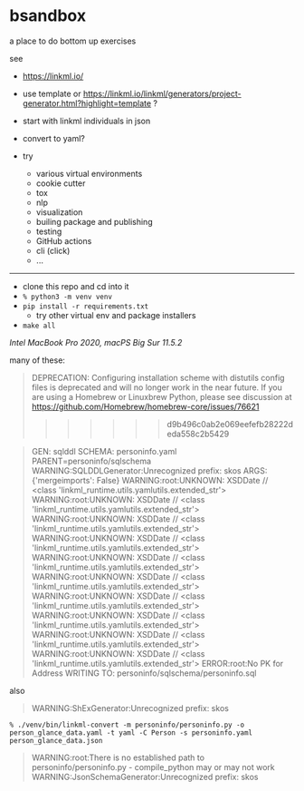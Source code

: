 # bsandbox
a place to do bottom up exercises

see
- https://linkml.io/
- use template or https://linkml.io/linkml/generators/project-generator.html?highlight=template ?

- start with linkml individuals in json
- convert to yaml?

- try
    - various virtual environments
    - cookie cutter
    - tox
    - nlp
    - visualization
    - builing package and publishing
    - testing
    - GitHub actions
    - cli (click)
    - ...

----

- clone this repo and cd into it
- `% python3 -m venv venv`
- `pip install -r requirements.txt`
    - try other virtual env and package installers
- `make all`

_Intel MacBook Pro 2020, macPS Big Sur 11.5.2_

many of these:
> DEPRECATION: Configuring installation scheme with distutils config files is deprecated and will no longer work in the near future. If you are using a Homebrew or Linuxbrew Python, please see discussion at https://github.com/Homebrew/homebrew-core/issues/76621
>>>>>>> d9b496c0ab2e069eefefb28222deda558c2b5429
    
> GEN: sqlddl
 SCHEMA: personinfo.yaml
 PARENT=personinfo/sqlschema
WARNING:SQLDDLGenerator:Unrecognized prefix: skos
 ARGS: {'mergeimports': False}
WARNING:root:UNKNOWN: XSDDate // <class 'linkml_runtime.utils.yamlutils.extended_str'>
WARNING:root:UNKNOWN: XSDDate // <class 'linkml_runtime.utils.yamlutils.extended_str'>
WARNING:root:UNKNOWN: XSDDate // <class 'linkml_runtime.utils.yamlutils.extended_str'>
WARNING:root:UNKNOWN: XSDDate // <class 'linkml_runtime.utils.yamlutils.extended_str'>
WARNING:root:UNKNOWN: XSDDate // <class 'linkml_runtime.utils.yamlutils.extended_str'>
WARNING:root:UNKNOWN: XSDDate // <class 'linkml_runtime.utils.yamlutils.extended_str'>
WARNING:root:UNKNOWN: XSDDate // <class 'linkml_runtime.utils.yamlutils.extended_str'>
WARNING:root:UNKNOWN: XSDDate // <class 'linkml_runtime.utils.yamlutils.extended_str'>
WARNING:root:UNKNOWN: XSDDate // <class 'linkml_runtime.utils.yamlutils.extended_str'>
WARNING:root:UNKNOWN: XSDDate // <class 'linkml_runtime.utils.yamlutils.extended_str'>
ERROR:root:No PK for Address
  WRITING TO: personinfo/sqlschema/personinfo.sql
  
also
> WARNING:ShExGenerator:Unrecognized prefix: skos

`% ./venv/bin/linkml-convert -m personinfo/personinfo.py -o person_glance_data.yaml -t yaml -C Person -s personinfo.yaml person_glance_data.json`
>WARNING:root:There is no established path to personinfo/personinfo.py - compile_python may or may not work
WARNING:JsonSchemaGenerator:Unrecognized prefix: skos
